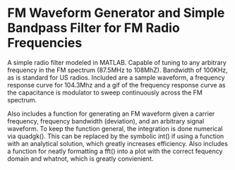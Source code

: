 FM Waveform Generator and Simple Bandpass Filter for FM Radio Frequencies
===========================================================================


A simple radio filter modeled in MATLAB. Capable of tuning to any arbitrary frequency in the FM spectrum (87.5MHz to 108MhZ). Bandwidth of 100KHz, as is standard for US radios. Included are a sample waveform, a frequency response curve for 104.3Mhz and a gif of the frequency response curve as the capacitance is modulator to sweep continuously across the FM spectrum.

Also includes a function for generating an FM waveform given a carrier frequency, frequency bandwidth (deviation), and an arbitrary signal waveform. To keep the function general, the integration is done numerical via quadgk(). This can be replaced by the symbolic int() if using a function with an analytical solution, which greatly increases efficiency. Also includes a function for neatly formatting a fft() into a plot with the correct fequency domain and whatnot, which is greatly convienient. 